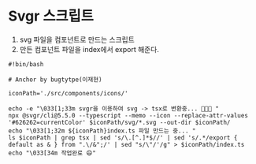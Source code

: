 # Svgr 스크립트



1. svg 파일을 컴포넌트로 만드는 스크립트
2. 만든 컴포넌트 파일을 index에서 export 해준다.



```text
#!bin/bash

# Anchor by bugtytpe(이재현)

iconPath='./src/components/icons/'

echo -e "\033[1;33m svgr을 이용하여 svg -> tsx로 변환중... 🏃‍🏃‍🏃‍ "
npx @svgr/cli@5.5.0 --typescript --memo --icon --replace-attr-values '#626262=currentColor' $iconPath/svg/*.svg --out-dir $iconPath/
echo "\033[1;32m ${iconPath}index.ts 파일 만드는 중... "
ls $iconPath | grep tsx | sed 's/\.[^.]*$//' | sed 's/.*/export { default as & } from ".\/&";/' | sed "s/\"/'/g" > $iconPath/index.ts
echo "\033[34m 작업완료 😄"
```

